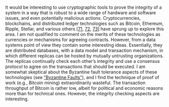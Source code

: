 
It would be interesting to use cryptographic tools to prove the integrity of a system in a way that
is robust to a wide range of hardware and software issues, and even potentially malicious actions.
Cryptocurrencies, blockchains, and distributed ledger technologies such as Bitcoin, Ethereum,
Ripple, Stellar, and various others
[[71](ch12.html#SawtoothLake),
[72](ch12.html#Brown2016uo),
[73](ch12.html#McConaghy2016vw)]
have sprung up to explore this area. I am not qualified to comment on the merits of these technologies as currencies or mechanisms for
agreeing contracts. However, from a data systems point of view they contain some interesting ideas.
Essentially, they are distributed databases, with a data model and transaction mechanism, in which
different replicas can be hosted by mutually untrusting organizations. The replicas continually
check each other’s integrity and use a consensus protocol to agree on the transactions that should
be executed. 
I am somewhat skeptical about the Byzantine fault tolerance aspects of these technologies (see
[“Byzantine Faults”](ch08.html#sec_distributed_byzantine)), and I find the technique of proof of work (e.g., Bitcoin mining)
extraordinarily wasteful. The transaction throughput of Bitcoin is rather low, albeit for political
and economic reasons more than for technical ones. However, the integrity checking aspects are
interesting.